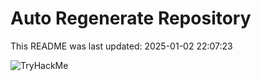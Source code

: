 # Auto Regenerate Repository

This README was last updated: 2025-01-02 22:07:23

 ![TryHackMe](https://tryhackme.com/badge/533634)